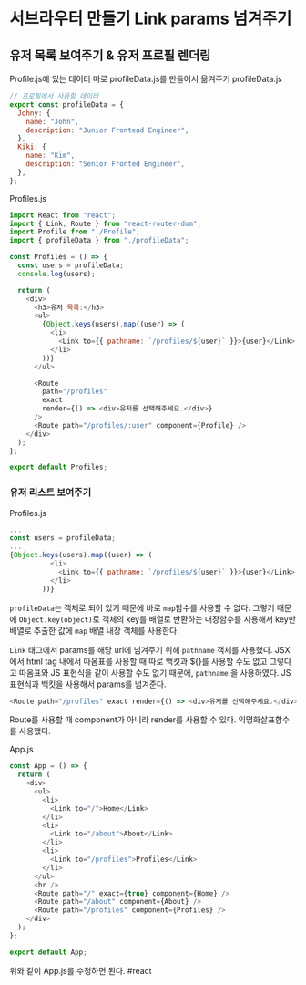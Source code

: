 # 서브라우터 만들기 Link params 넘겨주기

## 유저 목록 보여주기 & 유저 프로필 렌더링

Profile.js에 있는 데이터 따로 profileData.js를 만들어서 옮겨주기
profileData.js

```js
// 프로필에서 사용할 데이터
export const profileData = {
  Johny: {
    name: "John",
    description: "Junior Frontend Engineer",
  },
  Kiki: {
    name: "Kim",
    description: "Senior Fronted Engineer",
  },
};
```

Profiles.js

```js
import React from "react";
import { Link, Route } from "react-router-dom";
import Profile from "./Profile";
import { profileData } from "./profileData";

const Profiles = () => {
  const users = profileData;
  console.log(users);

  return (
    <div>
      <h3>유저 목록:</h3>
      <ul>
        {Object.keys(users).map((user) => (
          <li>
            <Link to={{ pathname: `/profiles/${user}` }}>{user}</Link>
          </li>
        ))}
      </ul>

      <Route
        path="/profiles"
        exact
        render={() => <div>유저를 선택해주세요.</div>}
      />
      <Route path="/profiles/:user" component={Profile} />
    </div>
  );
};

export default Profiles;
```

### 유저 리스트 보여주기

Profiles.js

```js
...
const users = profileData;
...
{Object.keys(users).map((user) => (
          <li>
            <Link to={{ pathname: `/profiles/${user}` }}>{user}</Link>
          </li>
        ))}
```

`profileData`는 객체로 되어 있기 때문에 바로 `map`함수를 사용할 수 없다.
그렇기 때문에 `Object.key(object)`로 객체의 key를 배열로 반환하는 내장함수를 사용해서 key만 배열로 추출한 값에 `map` 배열 내장 객체를 사용한다.

`Link` 태그에서 params를 해당 url에 넘겨주기 위해 `pathname` 객체를 사용했다. JSX에서 html tag 내에서 따옴표를 사용할 때 따로 백킷과 ${}를 사용할 수도 없고 그렇다고 따옴표와 JS 표현식을 같이 사용할 수도 없기 때문에, `pathname` 을 사용하였다. JS 표현식과 백킷을 사용해서 params를 넘겨준다.

```js
<Route path="/profiles" exact render={() => <div>유저를 선택해주세요.</div>} />
```

Route를 사용할 때 component가 아니라 render를 사용할 수 있다. 익명화살표함수를 사용했다.

App.js

```js
const App = () => {
  return (
    <div>
      <ul>
        <li>
          <Link to="/">Home</Link>
        </li>
        <li>
          <Link to="/about">About</Link>
        </li>
        <li>
          <Link to="/profiles">Profiles</Link>
        </li>
      </ul>
      <hr />
      <Route path="/" exact={true} component={Home} />
      <Route path="/about" component={About} />
      <Route path="/profiles" component={Profiles} />
    </div>
  );
};

export default App;
```

위와 같이 App.js를 수정하면 된다.
#react
